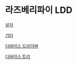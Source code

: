 # 라즈베리파이 LDD

[설치](%E1%84%85%E1%85%A1%E1%84%8C%E1%85%B3%E1%84%87%E1%85%A6%E1%84%85%E1%85%B5%E1%84%91%E1%85%A1%E1%84%8B%E1%85%B5%20LDD%20c46bdd882eef40798f50c4775a79b0e8/%E1%84%89%E1%85%A5%E1%86%AF%E1%84%8E%E1%85%B5%206b3e314fb64248d9b9464a93fbbe8dae.md)

[기타](%E1%84%85%E1%85%A1%E1%84%8C%E1%85%B3%E1%84%87%E1%85%A6%E1%84%85%E1%85%B5%E1%84%91%E1%85%A1%E1%84%8B%E1%85%B5%20LDD%20c46bdd882eef40798f50c4775a79b0e8/%E1%84%80%E1%85%B5%E1%84%90%E1%85%A1%20ae705d8753a24f1b932548d9ef705a22.md)

[디바이스 드라이버](%E1%84%85%E1%85%A1%E1%84%8C%E1%85%B3%E1%84%87%E1%85%A6%E1%84%85%E1%85%B5%E1%84%91%E1%85%A1%E1%84%8B%E1%85%B5%20LDD%20c46bdd882eef40798f50c4775a79b0e8/%E1%84%83%E1%85%B5%E1%84%87%E1%85%A1%E1%84%8B%E1%85%B5%E1%84%89%E1%85%B3%20%E1%84%83%E1%85%B3%E1%84%85%E1%85%A1%E1%84%8B%E1%85%B5%E1%84%87%E1%85%A5%20304ca4fd2b8b43e19d1bf51c089af915.md)

[디바이스 트리](%E1%84%85%E1%85%A1%E1%84%8C%E1%85%B3%E1%84%87%E1%85%A6%E1%84%85%E1%85%B5%E1%84%91%E1%85%A1%E1%84%8B%E1%85%B5%20LDD%20c46bdd882eef40798f50c4775a79b0e8/%E1%84%83%E1%85%B5%E1%84%87%E1%85%A1%E1%84%8B%E1%85%B5%E1%84%89%E1%85%B3%20%E1%84%90%E1%85%B3%E1%84%85%E1%85%B5%2020806e1af9804db7aa0b5aeac91511a6.md)